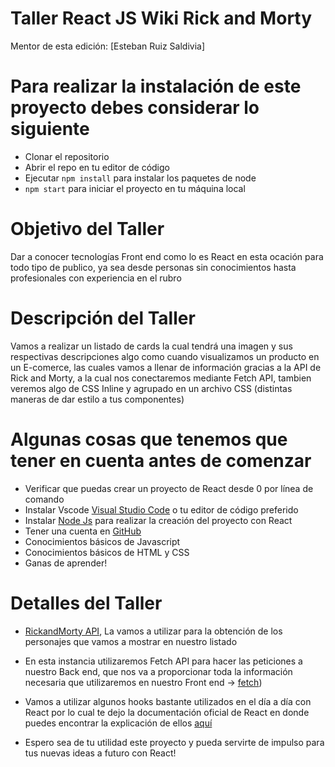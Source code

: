 # Taller React JS  Wiki Rick and Morty

Mentor de esta edición: [Esteban Ruiz Saldivia]

# Para realizar la instalación de este proyecto debes considerar lo siguiente
- Clonar el repositorio
- Abrir el repo en tu editor de código
- Ejecutar `npm install` para instalar los paquetes de node
- `npm start` para iniciar el proyecto en tu máquina local

# Objetivo del Taller
Dar a conocer tecnologías Front end como lo es React en esta ocación para todo tipo de publico, ya sea desde personas sin conocimientos hasta profesionales con experiencia en el rubro

# Descripción del Taller

Vamos a realizar un listado de cards la cual tendrá una imagen y sus respectivas descripciones algo como cuando visualizamos un producto en un E-comerce, las cuales vamos a llenar de información gracias a la API de Rick and Morty, a la cual nos conectaremos mediante Fetch API, tambien veremos algo de CSS Inline y agrupado en un archivo CSS (distintas maneras de dar estilo a tus componentes)

# Algunas cosas que tenemos que tener en cuenta antes de comenzar
- Verificar que puedas crear un proyecto de React desde 0 por línea de comando
- Instalar Vscode [Visual Studio Code](https://code.visualstudio.com/download) o tu editor de código preferido
- Instalar [Node Js](https://nodejs.org/en/download/current) para realizar la creación del proyecto con React
- Tener una cuenta en [GitHub](https://github.com/)
- Conocimientos básicos de Javascript
- Conocimientos básicos de HTML y CSS
- Ganas de aprender!

# Detalles del Taller
- [RickandMorty API](https://rickandmortyapi.com/), La vamos a utilizar para la obtención de los personajes que vamos a mostrar en nuestro listado
- En esta instancia utilizaremos Fetch API para hacer las peticiones a nuestro Back end, que nos va a proporcionar toda la información necesaria que utilizaremos en nuestro Front end -> [fetch](https://www.escuelafrontend.com/data-fetching-con-react))
- Vamos a utilizar algunos hooks bastante utilizados en el día a día con React por lo cual te dejo la documentación oficial de React en donde puedes encontrar la explicación de ellos [aquí](https://react.dev/learn#using-hooks)

- Espero sea de tu utilidad este proyecto y pueda servirte de impulso para tus nuevas ideas a futuro con React!
